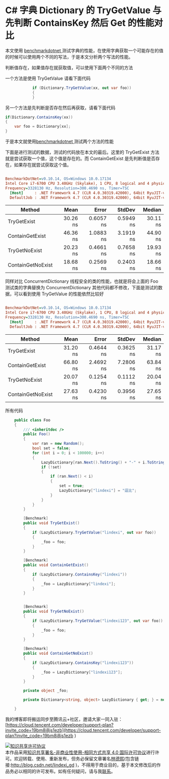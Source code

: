 
# C# 字典 Dictionary 的 TryGetValue 与先判断 ContainsKey 然后 Get 的性能对比

本文使用 [benchmarkdotnet ](https://lindexi.gitee.io/post/C-%E6%A0%87%E5%87%86%E6%80%A7%E8%83%BD%E6%B5%8B%E8%AF%95.html ) 测试字典的性能，在使用字典获取一个可能存在的值的时候可以使用两个不同的写法，于是本文分析两个写法的性能。

<!--more-->


<!-- csdn  -->

判断值存在，如果值存在就获取值，可以使用下面两个不同的方法

一个方法是使用 TryGetValue 请看下面代码

```csharp
            if (Dictionary.TryGetValue(xx, out var foo))
            {
            }
```

另一个方法是先判断是否存在然后再获取，请看下面代码

```csharp
if(Dictionary.ContainsKey(xx))
{
	var foo = Dictionary[xx];
}
```

于是本文就使用[benchmarkdotnet ](https://lindexi.gitee.io/post/C-%E6%A0%87%E5%87%86%E6%80%A7%E8%83%BD%E6%B5%8B%E8%AF%95.html )测试两个方法的性能

下面是进行测试的数据，测试的代码放在本文的最后。这里的 TryGetExist 方法就是尝试获取一个值，这个值是存在的。而 ContainGetExist 是先判断值是否存在，如果存在就尝试获取这个值。

``` ini

BenchmarkDotNet=v0.10.14, OS=Windows 10.0.17134
Intel Core i7-6700 CPU 3.40GHz (Skylake), 1 CPU, 8 logical and 4 physical cores
Frequency=3328130 Hz, Resolution=300.4690 ns, Timer=TSC
  [Host]     : .NET Framework 4.7 (CLR 4.0.30319.42000), 64bit RyuJIT-v4.7.3132.0  [AttachedDebugger]
  DefaultJob : .NET Framework 4.7 (CLR 4.0.30319.42000), 64bit RyuJIT-v4.7.3132.0


```

|            Method |     Mean |     Error |    StdDev |   Median |
|------------------ |---------:|----------:|----------:|---------:|
|       TryGetExist | 30.26 ns | 0.6057 ns | 0.5949 ns | 30.11 ns |
|   ContainGetExist | 46.36 ns | 1.0883 ns | 3.1919 ns | 44.90 ns |
|     TryGetNoExist | 20.23 ns | 0.4661 ns | 0.7658 ns | 19.93 ns |
| ContainGetNoExist | 18.68 ns | 0.2569 ns | 0.2403 ns | 18.66 ns |


同样对比 ConcurrentDictionary 线程安全的类的性能，也就是将会上面的 Foo 测试类的字典替换为 ConcurrentDictionary 其他代码都不修改，下面是测试的数据，可以看到使用 TryGetValue 的性能依然比较好


``` ini

BenchmarkDotNet=v0.10.14, OS=Windows 10.0.17134
Intel Core i7-6700 CPU 3.40GHz (Skylake), 1 CPU, 8 logical and 4 physical cores
Frequency=3328130 Hz, Resolution=300.4690 ns, Timer=TSC
  [Host]     : .NET Framework 4.7 (CLR 4.0.30319.42000), 64bit RyuJIT-v4.7.3132.0  [AttachedDebugger]
  DefaultJob : .NET Framework 4.7 (CLR 4.0.30319.42000), 64bit RyuJIT-v4.7.3132.0


```

|            Method |     Mean |     Error |    StdDev |   Median |
|------------------ |---------:|----------:|----------:|---------:|
|       TryGetExist | 31.20 ns | 0.4644 ns | 0.3625 ns | 31.17 ns |
|   ContainGetExist | 66.80 ns | 2.4692 ns | 7.2806 ns | 63.84 ns |
|     TryGetNoExist | 20.07 ns | 0.1254 ns | 0.1112 ns | 20.04 ns |
| ContainGetNoExist | 27.63 ns | 0.4230 ns | 0.3956 ns | 27.65 ns |


所有代码

```csharp
    public class Foo
    {
        /// <inheritdoc />
        public Foo()
        {
            var ran = new Random();
            bool set = false;
            for (int i = 0; i < 100000; i++)
            {
                LazyDictionary[ran.Next().ToString() + "-" + i.ToString()] = ran.Next().ToString();
                if (!set)
                {
                    if (ran.Next() < i)
                    {
                        set = true;
                        LazyDictionary["lindexi"] = "逗比";
                    }
                }
            }
        }

        [Benchmark]
        public void TryGetExist()
        {
            if (LazyDictionary.TryGetValue("lindexi", out var foo))
            {
                _foo = foo;
            }
        }

        [Benchmark]
        public void ContainGetExist()
        {
            if (LazyDictionary.ContainsKey("lindexi"))
            {
                _foo = LazyDictionary["lindexi"];
            }
        }


        [Benchmark]
        public void TryGetNoExist()
        {
            if (LazyDictionary.TryGetValue("lindexi123", out var foo))
            {
                _foo = foo;
            }
        }

        [Benchmark]
        public void ContainGetNoExist()
        {
            if (LazyDictionary.ContainsKey("lindexi123"))
            {
                _foo = LazyDictionary["lindexi123"];
            }
        }

        private object _foo;

        private Dictionary<string, object> LazyDictionary { get; } = new Dictionary<string, object>();

    }

```

我的博客即将搬运同步至腾讯云+社区，邀请大家一同入驻：[https://cloud.tencent.com/developer/support-plan?invite_code=19bm8i8js1ezb](https://cloud.tencent.com/developer/support-plan?invite_code=19bm8i8js1ezb )





<a rel="license" href="http://creativecommons.org/licenses/by-nc-sa/4.0/"><img alt="知识共享许可协议" style="border-width:0" src="https://licensebuttons.net/l/by-nc-sa/4.0/88x31.png" /></a><br />本作品采用<a rel="license" href="http://creativecommons.org/licenses/by-nc-sa/4.0/">知识共享署名-非商业性使用-相同方式共享 4.0 国际许可协议</a>进行许可。欢迎转载、使用、重新发布，但务必保留文章署名[林德熙](http://blog.csdn.net/lindexi_gd)(包含链接:http://blog.csdn.net/lindexi_gd )，不得用于商业目的，基于本文修改后的作品务必以相同的许可发布。如有任何疑问，请与我[联系](mailto:lindexi_gd@163.com)。
